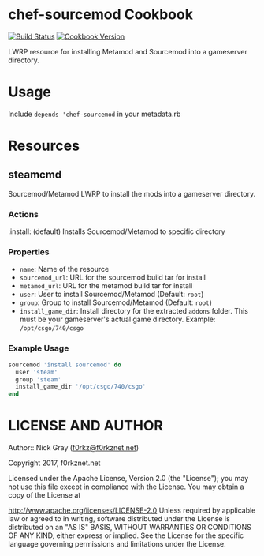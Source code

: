 # chef-sourcemod Cookbook

[![Build Status](https://travis-ci.org/f0rkz/chef-sourcemod.svg?branch=master)](https://travis-ci.org/f0rkz/chef-sourcemod) [![Cookbook Version](https://img.shields.io/cookbook/v/chef-sourcemod.svg)](https://supermarket.chef.io/cookbooks/chef-sourcemod)

LWRP resource for installing Metamod and Sourcemod into a gameserver directory.

# Usage

Include `depends 'chef-sourcemod` in your metadata.rb

# Resources

## steamcmd

Sourcemod/Metamod LWRP to install the mods into a gameserver directory.

### Actions
:install: (default) Installs Sourcemod/Metamod to specific directory

### Properties
* `name`: Name of the resource
* `sourcemod_url`: URL for the sourcemod build tar for install
* `metamod_url`: URL for the metamod build tar for install
* `user`: User to install Sourcemod/Metamod (Default: `root`)
* `group`: Group to install Sourcemod/Metamod (Default: `root`)
* `install_game_dir`: Install directory for the extracted `addons` folder.
This must be your gameserver's actual game directory. Example: `/opt/csgo/740/csgo`

### Example Usage

```ruby
sourcemod 'install sourcemod' do
  user 'steam'
  group 'steam'
  install_game_dir '/opt/csgo/740/csgo'
end
```

# LICENSE AND AUTHOR

Author:: Nick Gray (f0rkz@f0rkznet.net)

Copyright 2017, f0rkznet.net

Licensed under the Apache License, Version 2.0 (the "License"); you may not use this file except in compliance with the License. You may obtain a copy of the License at

http://www.apache.org/licenses/LICENSE-2.0
Unless required by applicable law or agreed to in writing, software distributed under the License is distributed on an "AS IS" BASIS, WITHOUT WARRANTIES OR CONDITIONS OF ANY KIND, either express or implied. See the License for the specific language governing permissions and limitations under the License.
